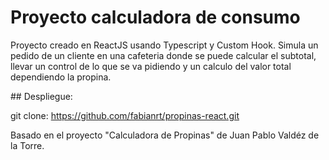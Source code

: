 # Proyecto calculadora de consumo

Proyecto creado en ReactJS usando Typescript y Custom Hook. Simula un pedido de un cliente en una cafeteria donde se puede calcular el subtotal, llevar un control de lo que se va pidiendo y un calculo del valor total dependiendo la propina.

## Despliegue:

git clone: https://github.com/fabianrt/propinas-react.git

Basado en el proyecto "Calculadora de Propinas" de Juan Pablo Valdéz de la Torre.
